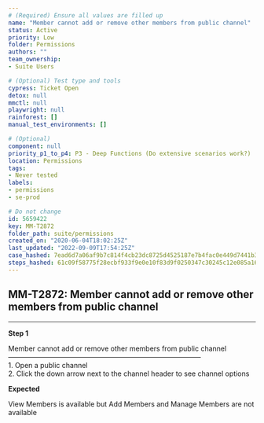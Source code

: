 ```yaml
---
# (Required) Ensure all values are filled up
name: "Member cannot add or remove other members from public channel"
status: Active
priority: Low
folder: Permissions
authors: ""
team_ownership: 
- Suite Users

# (Optional) Test type and tools
cypress: Ticket Open
detox: null
mmctl: null
playwright: null
rainforest: []
manual_test_environments: []

# (Optional)
component: null
priority_p1_to_p4: P3 - Deep Functions (Do extensive scenarios work?)
location: Permissions
tags: 
- Never tested
labels: 
- permissions
- se-prod

# Do not change
id: 5659422
key: MM-T2872
folder_path: suite/permissions
created_on: "2020-06-04T18:02:25Z"
last_updated: "2022-09-09T17:54:25Z"
case_hashed: 7ead6d7a06af9b7c814f4cb23dc8725d4525187e7b4fac0e449d7441b3ccd939a0db4e946d55e6c24e933dd713a7d287
steps_hashed: 61c09f58775f28ecbf933f9e0e10f83d9f0250347c30245c12e085a167ef8ebf928e4e08963633e8d46dec567cc2d0fc
---
```


## MM-T2872: Member cannot add or remove other members from public channel

---

**Step 1**

Member cannot add or remove other members from public channel\
————————————————————————————\
1\. Open a public channel\
2\. Click the down arrow next to the channel header to see channel options

**Expected**

View Members is available but Add Members and Manage Members are not available
